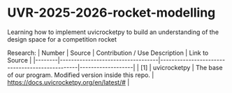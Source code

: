 # UVR-2025-2026-rocket-modelling
Learning how to implement uvicrocketpy to build an understanding of the design space for a competition rocket


Research:
| Number | Source                            | Contribution / Use Description                 | Link to Source    |
|--------|-----------------------------------|------------------------------------------------|-------------------|
| [1]    | uvicrocketpy                          | The base of our program. Modified version inside this repo. | https://docs.uvicrocketpy.org/en/latest/# |




<!-- old two stage research
Getting Started:

- uvicrocketpy getting started guide: https://docs.uvicrocketpy.org/en/latest/notebooks/getting_started.html
- uvicrocketpy two stage documentation:




Research:
| Number | Source                            | Contribution / Use Description                 | Link to Source    |
|--------|-----------------------------------|------------------------------------------------|-------------------|
| [1]    | ThrustCurve.org                   | Used to get input data for different rocket thrust curves | https://www.thrustcurve.org/ |
| [2]    | NASA NTRS Flight Separation Mechanisms |                                 | https://ntrs.nasa.gov/api/citations/19710019510/downloads/19710019510.pdf |
| [3]    | NASA NTRS Staging Loads           |                                                 | https://ntrs.nasa.gov/api/citations/19710019158/downloads/19710019158.pdf |
| [4]    | Development of a Mechanical Stage Separation Mechanism for Two-Stage Sounding Rockets | | https://arc.aiaa.org/doi/epdf/10.2514/6.2024-85647 |
| [5]    | Andrew Goering Portfolio Marman Clamp Design | Concept Exploration | http://andrewgoering.com/?p=186 |
| [6]    | Research and Design of a Two-Stage Supersonic Rocket | | https://ideaexchange.uakron.edu/cgi/viewcontent.cgi?params=/context/honors_research_projects/article/2100/&path_info=Project_BOGO_Research_and_Design_of_a_Two_Stage_Supersonic_Rocket.pdf |


| [7]    | RocketPy GitHub Forums                   | Used to determine how to use the alleged two-stage feature of RocketPy | https://github.com/RocketPy-Team/RocketPy/issues/45#issuecomment-2409770877|
| [8]    | RocketPy GitHub Forums                   | Used to start a dual-stage RocketPy template | https://github.com/fakeAEmajorRosen/RocketPy_Rosen/blob/27211e7952891bdffa71a4ecca29070d98056794/Rocketpy2stage.py|

-->